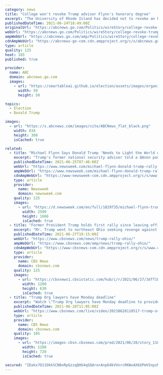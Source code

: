 ```yaml
---
category: news
title: "College won't revoke Trump adviser Flynn's honorary degree"
excerpt: "The University of Rhode Island has decided not to revoke an honorary degree bestowed upon Michael Flynn, an alumnus who briefly served as President Donald Trump’s national security adviser"
publishedDateTime: 2021-06-24T18:49:00Z
originalUrl: "https://abcnews.go.com/Politics/wireStory/college-revoke-trump-adviser-flynns-honorary-degree-78471439"
webUrl: "https://abcnews.go.com/Politics/wireStory/college-revoke-trump-adviser-flynns-honorary-degree-78471439"
ampWebUrl: "https://abcnews.go.com/amp/Politics/wireStory/college-revoke-trump-adviser-flynns-honorary-degree-78471439"
cdnAmpWebUrl: "https://abcnews-go-com.cdn.ampproject.org/c/s/abcnews.go.com/amp/Politics/wireStory/college-revoke-trump-adviser-flynns-honorary-degree-78471439"
type: article
quality: 125
heat: 185
published: true

provider:
  name: ABC
  domain: abcnews.go.com
  images:
    - url: "https://smartableai.github.io/election/assets/images/organizations/abcnews.go.com-50x50.jpg"
      width: 50
      height: 50

topics:
  - Election
  - Donald Trump

images:
  - url: "https://s.abcnews.com/images/site/ABCNews_flat_black.png"
    width: 834
    height: 308
    isCached: true

related:
  - title: "Michael Flynn Says Donald Trump 'Needs to Light the World on Fire'"
    excerpt: "Trump's former national security adviser told a QAnon podcast that the media will continue to attack the former president to keep \"everybody off of the election fraud.\""
    publishedDateTime: 2021-06-25T07:46:00Z
    webUrl: "https://www.newsweek.com/michael-flynn-donald-trump-rally-support-qanon-conspiracy-theory-1604023"
    ampWebUrl: "https://www.newsweek.com/michael-flynn-donald-trump-rally-support-qanon-conspiracy-theory-1604023?amp=1"
    cdnAmpWebUrl: "https://www-newsweek-com.cdn.ampproject.org/c/s/www.newsweek.com/michael-flynn-donald-trump-rally-support-qanon-conspiracy-theory-1604023?amp=1"
    type: article
    provider:
      name: Newsweek
      domain: newsweek.com
    quality: 125
    images:
      - url: "https://d.newsweek.com/en/full/1829735/michael-flynn-trump-rallies.jpg"
        width: 2500
        height: 1666
        isCached: true
  - title: "Former President Trump holds first rally since leaving office"
    excerpt: "Mr. Trump went to northeast Ohio seeking revenge against Congressman Anthony Gonzalez, one of the House Republicans who voted to impeach following the January 6 attack on the Capitol."
    publishedDateTime: 2021-06-27T19:15:00Z
    webUrl: "https://www.cbsnews.com/news/trump-rally-ohio/"
    ampWebUrl: "https://www.cbsnews.com/amp/news/trump-rally-ohio/"
    cdnAmpWebUrl: "https://www-cbsnews-com.cdn.ampproject.org/c/s/www.cbsnews.com/amp/news/trump-rally-ohio/"
    type: article
    provider:
      name: CBS News
      domain: cbsnews.com
    quality: 125
    images:
      - url: "https://cbsnews1.cbsistatic.com/hub/i/r/2021/06/27/3dff102c-0f46-4095-bab3-5c47c3c41d24/thumbnail/1200x630/91bbebf4e56b0b23726a395e2d7366f7/gettyimages-1233675735.jpg"
        width: 1200
        height: 630
        isCached: true
  - title: "Trump Org lawyers have Monday deadline"
    excerpt: "Watch \"Trump Org lawyers have Monday deadline to provide an argument over why the Trump Organization should not face criminal charges\", a CBSN video on CBSNews.com. View more CBSN videos and watch CBSN,"
    publishedDateTime: 2021-06-28T11:05:00Z
    webUrl: "https://www.cbsnews.com/live/video/20210628110517-trump-org-lawyers-have-monday-deadline-to-provide-an-argument-over-why-the-trump-organization-should-not-face-criminal-charges/"
    type: article
    provider:
      name: CBS News
      domain: cbsnews.com
    quality: 105
    images:
      - url: "https://images-cbsn.cbsnews.com/prod/2021/06/28/story_11028352_1624878423.jpg"
        width: 1280
        height: 720
        isCached: true

secured: "IEokx7O11OkkSCN0xRpGzzqQHU4qSQAro+AnpD4kVVnrcRKWxAX6XPmVSnpzNFGPys8ix3fELXmMNwcbQpK8Ky098XY1+hWThftDyFP0LID4mrZ8ueRzxMMKlDL1zi9t/oDg4kmHOBMbQEQ747rW+v5T1VRyhiYQQEZ0DjIt0V0qPGWM0A94pcdoZDLq+PETAxq+ACTnjsrvK1wLKtc+RWq1CUd1zXbZ52OTPjFdxCVA2gJXSDfykBjqisQd7NYWZDrXsMoowjVri3o6a5JvuMtOYDjIoqqxqONORknV4yXw1Aj2IDcjM9+m1LkJqrcc/UiBfHCMEqu8tOPCtQJYwWptvgCfHOEMraHEA0DP1pY=;SI/xigjb62SqW8Bqmnnf0A=="
---
```


